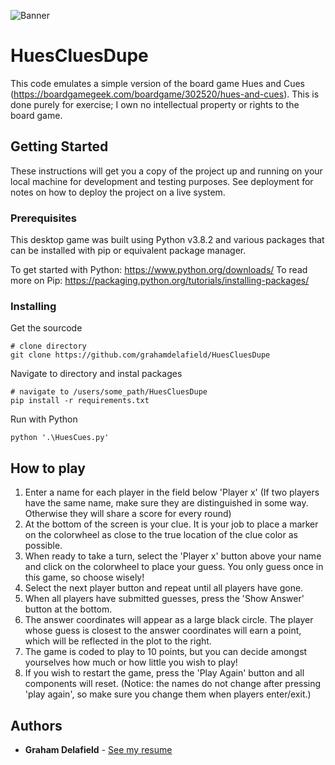 ![Banner](https://github.com/grahamdelafield/HuesCluesDupe/colorwheel.png)


# HuesCluesDupe

This code emulates a simple version of the board game Hues and Cues (https://boardgamegeek.com/boardgame/302520/hues-and-cues). This is done purely for exercise; I own no intellectual property or rights to the board game.

## Getting Started

These instructions will get you a copy of the project up and running on your local machine for development and testing purposes. See deployment for notes on how to deploy the project on a live system.

### Prerequisites

This desktop game was built using Python v3.8.2 and various packages that can be installed with pip or equivalent package manager.

To get started with Python: https://www.python.org/downloads/
To read more on Pip: https://packaging.python.org/tutorials/installing-packages/

### Installing

Get the sourcode
```
# clone directory
git clone https://github.com/grahamdelafield/HuesCluesDupe
```

Navigate to directory and instal packages
```
# navigate to /users/some_path/HuesCluesDupe
pip install -r requirements.txt
```

Run with Python
```
python '.\HuesCues.py'
```

## How to play

1. Enter a name for each player in the field below 'Player x' (If two players have the same name, make sure they are distinguished in some way. Otherwise they will share a score for every round)
2. At the bottom of the screen is your clue. It is your job to place a marker on the colorwheel as close to the true location of the clue color as possible.
3. When ready to take a turn, select the 'Player x' button above your name and click on the colorwheel to place your guess. You only guess once in this game, so choose wisely!
4. Select the next player button and repeat until all players have gone.
5. When all players have submitted guesses, press the 'Show Answer' button at the bottom.
6. The answer coordinates will appear as a large black circle. The player whose guess is closest to the answer coordinates will earn a point, which will be reflected in the plot to the right.
7. The game is coded to play to 10 points, but you can decide amongst yourselves how much or how little you wish to play!
8. If you wish to restart the game, press the 'Play Again' button and all components will reset. (Notice: the names do not change after pressing 'play again', so make sure you change them when players enter/exit.)


## Authors

* **Graham Delafield** - [See my resume](https://www.grahamdelafield.com)
